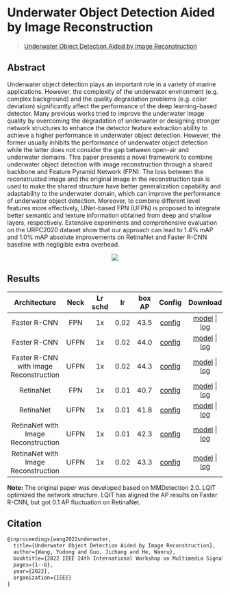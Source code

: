 # Underwater Object Detection Aided by Image Reconstruction

> [Underwater Object Detection Aided by Image Reconstruction](https://ieeexplore.ieee.org/abstract/document/9949063)

<!-- [ALGORITHM] -->

## Abstract

Underwater object detection plays an important role in a variety of marine applications. However, the complexity of the underwater environment (e.g. complex background) and the quality degradation problems (e.g. color deviation) significantly affect the performance of the deep learning-based detector. Many previous works tried to improve the underwater image quality by overcoming the degradation of underwater or designing stronger network structures to enhance the detector feature extraction ability to achieve a higher performance in underwater object detection. However, the former usually inhibits the performance of underwater object detection while the latter does not consider the gap between open-air and underwater domains. This paper presents a novel framework to combine underwater object detection with image reconstruction through a shared backbone and Feature Pyramid Network (FPN). The loss between the reconstructed image and the original image in the reconstruction task is used to make the shared structure have better generalization capability and adaptability to the underwater domain, which can improve the performance of underwater object detection. Moreover, to combine different level features more effectively, UNet-based FPN (UFPN) is proposed to integrate better semantic and texture information obtained from deep and shallow layers, respectively. Extensive experiments and comprehensive evaluation on the URPC2020 dataset show that our approach can lead to 1.4% mAP and 1.0% mAP absolute improvements on RetinaNet and Faster R-CNN baseline with negligible extra overhead.

<!-- [IMAGE] -->

<div align=center>
<img src="https://github.com/BIGWangYuDong/lqit/assets/48282753/9a959a8c-e11e-4586-920f-dc86130accc4"/>
</div>

## Results

|              Architecture              | Neck | Lr schd |  lr  | box AP |                             Config                             |                                                                                                                                                 Download                                                                                                                                                 |
| :------------------------------------: | :--: | :-----: | :--: | :----: | :------------------------------------------------------------: | :------------------------------------------------------------------------------------------------------------------------------------------------------------------------------------------------------------------------------------------------------------------------------------------------------: |
|              Faster R-CNN              | FPN  |   1x    | 0.02 |  43.5  | [config](./base_detector/faster-rcnn_r50_fpn_1x_urpc-coco.py)  |              [model](https://github.com/BIGWangYuDong/lqit/releases/download/v0.0.1rc1/faster-rcnn_r50_fpn_1x_urpc-coco_20220226_105840-09ef8403.pth) \| [log](https://github.com/BIGWangYuDong/lqit/releases/download/v0.0.1rc1/faster-rcnn_r50_fpn_1x_urpc-coco_20220226_105840.log.json)              |
|              Faster R-CNN              | UFPN |   1x    | 0.02 |  44.0  | [config](./base_detector/faster-rcnn_r50_ufpn_1x_urpc-coco.py) |             [model](https://github.com/BIGWangYuDong/lqit/releases/download/v0.0.1rc2/faster-rcnn_r50_ufpn_1x_urpc-coco_20231027_211425-61d901bb.pth) \| [log](https://github.com/BIGWangYuDong/lqit/releases/download/v0.0.1rc2/faster-rcnn_r50_ufpn_1x_urpc-coco_20231027_211425.log.json)             |
| Faster R-CNN with Image Reconstruction | UFPN |   1x    | 0.02 |  44.3  |    [config](./uod-air_faster-rcnn_r50_ufpn_1x_urpc-coco.py)    |     [model](https://github.com/BIGWangYuDong/lqit/releases/download/v0.0.1rc2/uod-air_faster-rcnn_r50_ufpn_1x_urpc-coco_20231027_145407-6ae6d373.pth) \| [log](https://github.com/BIGWangYuDong/lqit/releases/download/v0.0.1rc2/uod-air_faster-rcnn_r50_ufpn_1x_urpc-coco_20231027_145407.log.json)     |
|               RetinaNet                | FPN  |   1x    | 0.01 |  40.7  |  [config](./base_detector/retinanet_r50_fpn_1x_urpc-coco.py)   |                [model](https://github.com/BIGWangYuDong/lqit/releases/download/v0.0.1rc1/retinanet_r50_fpn_1x_urpc-coco_20220405_214951-a39f054e.pth) \| [log](https://github.com/BIGWangYuDong/lqit/releases/download/v0.0.1rc1/retinanet_r50_fpn_1x_urpc-coco_20220405_214951.log.json)                |
|               RetinaNet                | UFPN |   1x    | 0.01 |  41.8  |  [config](./base_detector/retinanet_r50_ufpn_1x_urpc-coco.py)  |               [model](https://github.com/BIGWangYuDong/lqit/releases/download/v0.0.1rc2/retinanet_r50_ufpn_1x_urpc-coco_20231027_215756-7803a5f9.pth) \| [log](https://github.com/BIGWangYuDong/lqit/releases/download/v0.0.1rc2/retinanet_r50_ufpn_1x_urpc-coco_20231027_215756.log.json)               |
|  RetinaNet with Image Reconstruction   | UFPN |   1x    | 0.01 |  42.3  |     [config](./uod-air_retinanet_r50_ufpn_1x_urpc-coco.py)     |       [model](https://github.com/BIGWangYuDong/lqit/releases/download/v0.0.1rc2/uod-air_retinanet_r50_ufpn_1x_urpc-coco_20231027_224724-fe3acfba.pth) \| [log](https://github.com/BIGWangYuDong/lqit/releases/download/v0.0.1rc2/uod-air_retinanet_r50_ufpn_1x_urpc-coco_20231027_224724.log.json)       |
|  RetinaNet with Image Reconstruction   | UFPN |   1x    | 0.02 |  43.3  |     [config](./uod-air_retinanet_r50_ufpn_1x_urpc-coco.py)     | [model](https://github.com/BIGWangYuDong/lqit/releases/download/v0.0.1rc2/uod-air_retinanet_r50_ufpn_1x_urpc-coco_lr002_20231027_215752-b727baaf.pth) \| [log](https://github.com/BIGWangYuDong/lqit/releases/download/v0.0.1rc2/uod-air_retinanet_r50_ufpn_1x_urpc-coco_lr002_20231027_215752.log.json) |

**Note:** The original paper was developed based on MMDetection 2.0. LQIT optimized the network structure. LQIT has aligned the AP results on Faster R-CNN, but got 0.1 AP fluctuation on RetinaNet.

## Citation

```latex
@inproceedings{wang2022underwater,
  title={Underwater Object Detection Aided by Image Reconstruction},
  author={Wang, Yudong and Guo, Jichang and He, Wanru},
  booktitle={2022 IEEE 24th International Workshop on Multimedia Signal Processing (MMSP)},
  pages={1--6},
  year={2022},
  organization={IEEE}
}
```
